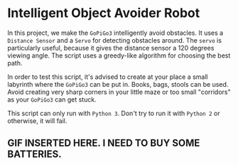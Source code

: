 # Intelligent Object Avoider Robot

In this project, we make the `GoPiGo3` intelligently avoid obstacles. It uses a `Distance Sensor` and a `Servo` for detecting obstacles around. The `servo` is particularly useful, because it gives the distance sensor a 120 degrees viewing angle. The script uses a greedy-like algorithm for choosing the best path.

In order to test this script, it's advised to create at your place a small labyrinth where the `GoPiGo3` can be put in. Books, bags, stools can be used. Avoid creating very sharp corners in your little maze or too small "corridors" as your `GoPiGo3` can get stuck.

This script can only run with `Python 3`.
Don't try to run it with `Python 2` or otherwise, it will fail.

## GIF INSERTED HERE. I NEED TO BUY SOME BATTERIES.
